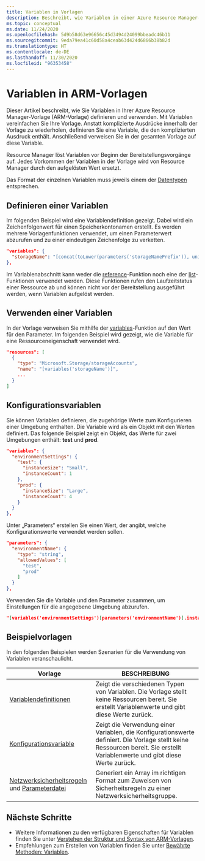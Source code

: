 ```yaml
---
title: Variablen in Vorlagen
description: Beschreibt, wie Variablen in einer Azure Resource Manager-Vorlage (ARM-Vorlage) definiert werden.
ms.topic: conceptual
ms.date: 11/24/2020
ms.openlocfilehash: 5d9b58d63e96656c45d3494d24099bbeadc46b11
ms.sourcegitcommit: 9eda79ea41c60d58a4ceab63d424d6866b38b82d
ms.translationtype: HT
ms.contentlocale: de-DE
ms.lasthandoff: 11/30/2020
ms.locfileid: "96353458"
---
```

# <a name="variables-in-arm-template"></a>Variablen in ARM-Vorlagen

Dieser Artikel beschreibt, wie Sie Variablen in Ihrer Azure Resource Manager-Vorlage (ARM-Vorlage) definieren und verwenden. Mit Variablen vereinfachen Sie Ihre Vorlage. Anstatt komplizierte Ausdrücke innerhalb der Vorlage zu wiederholen, definieren Sie eine Variable, die den komplizierten Ausdruck enthält. Anschließend verweisen Sie in der gesamten Vorlage auf diese Variable.

Resource Manager löst Variablen vor Beginn der Bereitstellungsvorgänge auf. Jedes Vorkommen der Variablen in der Vorlage wird von Resource Manager durch den aufgelösten Wert ersetzt.

Das Format der einzelnen Variablen muss jeweils einem der [Datentypen](template-syntax.md#data-types) entsprechen.

## <a name="define-variable"></a>Definieren einer Variablen

Im folgenden Beispiel wird eine Variablendefinition gezeigt. Dabei wird ein Zeichenfolgenwert für einen Speicherkontonamen erstellt. Es werden mehrere Vorlagenfunktionen verwendet, um einen Parameterwert abzurufen und zu einer eindeutigen Zeichenfolge zu verketten.

```json
"variables": {
  "storageName": "[concat(toLower(parameters('storageNamePrefix')), uniqueString(resourceGroup().id))]"
},
```

Im Variablenabschnitt kann weder die [reference](template-functions-resource.md#reference)-Funktion noch eine der [list](template-functions-resource.md#list)-Funktionen verwendet werden. Diese Funktionen rufen den Laufzeitstatus einer Ressource ab und können nicht vor der Bereitstellung ausgeführt werden, wenn Variablen aufgelöst werden.

## <a name="use-variable"></a>Verwenden einer Variablen

In der Vorlage verweisen Sie mithilfe der [variables](template-functions-deployment.md#variables)-Funktion auf den Wert für den Parameter. Im folgenden Beispiel wird gezeigt, wie die Variable für eine Ressourceneigenschaft verwendet wird.

```json
"resources": [
  {
    "type": "Microsoft.Storage/storageAccounts",
    "name": "[variables('storageName')]",
    ...
  }
]
```

## <a name="configuration-variables"></a>Konfigurationsvariablen

Sie können Variablen definieren, die zugehörige Werte zum Konfigurieren einer Umgebung enthalten. Die Variable wird als ein Objekt mit den Werten definiert. Das folgende Beispiel zeigt ein Objekt, das Werte für zwei Umgebungen enthält: **test** und **prod**.

```json
"variables": {
  "environmentSettings": {
    "test": {
      "instanceSize": "Small",
      "instanceCount": 1
    },
    "prod": {
      "instanceSize": "Large",
      "instanceCount": 4
    }
  }
},
```

Unter „Parameters“ erstellen Sie einen Wert, der angibt, welche Konfigurationswerte verwendet werden sollen.

```json
"parameters": {
  "environmentName": {
    "type": "string",
    "allowedValues": [
      "test",
      "prod"
    ]
  }
},
```

Verwenden Sie die Variable und den Parameter zusammen, um Einstellungen für die angegebene Umgebung abzurufen.

```json
"[variables('environmentSettings')[parameters('environmentName')].instanceSize]"
```

## <a name="example-templates"></a>Beispielvorlagen

In den folgenden Beispielen werden Szenarien für die Verwendung von Variablen veranschaulicht.

|Vorlage  |BESCHREIBUNG  |
|---------|---------|
| [Variablendefinitionen](https://github.com/Azure/azure-docs-json-samples/blob/master/azure-resource-manager/variables.json) | Zeigt die verschiedenen Typen von Variablen. Die Vorlage stellt keine Ressourcen bereit. Sie erstellt Variablenwerte und gibt diese Werte zurück. |
| [Konfigurationsvariable](https://github.com/Azure/azure-docs-json-samples/blob/master/azure-resource-manager/variablesconfigurations.json) | Zeigt die Verwendung einer Variablen, die Konfigurationswerte definiert. Die Vorlage stellt keine Ressourcen bereit. Sie erstellt Variablenwerte und gibt diese Werte zurück. |
| [Netzwerksicherheitsregeln](https://github.com/Azure/azure-docs-json-samples/blob/master/azure-resource-manager/multipleinstance/multiplesecurityrules.json) und [Parameterdatei](https://github.com/Azure/azure-docs-json-samples/blob/master/azure-resource-manager/multipleinstance/multiplesecurityrules.parameters.json) | Generiert ein Array im richtigen Format zum Zuweisen von Sicherheitsregeln zu einer Netzwerksicherheitsgruppe. |

## <a name="next-steps"></a>Nächste Schritte

* Weitere Informationen zu den verfügbaren Eigenschaften für Variablen finden Sie unter [Verstehen der Struktur und Syntax von ARM-Vorlagen](template-syntax.md).
* Empfehlungen zum Erstellen von Variablen finden Sie unter [Bewährte Methoden: Variablen](template-best-practices.md#variables).
